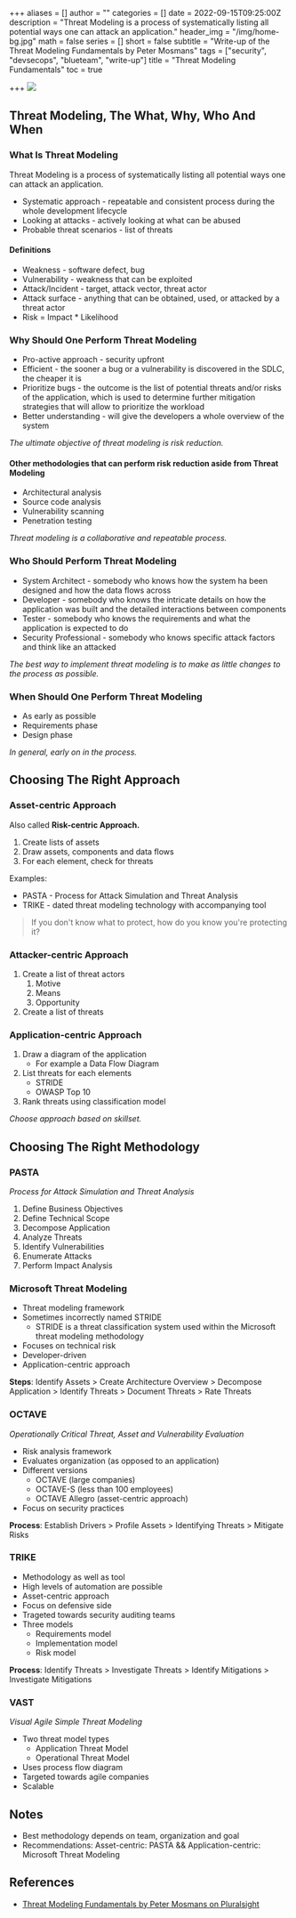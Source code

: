 +++
aliases = []
author = ""
categories = []
date = 2022-09-15T09:25:00Z
description = "Threat Modeling is a process of systematically listing all potential ways one can attack an application."
header_img = "/img/home-bg.jpg"
math = false
series = []
short = false
subtitle = "Write-up of the Threat Modeling Fundamentals by Peter Mosmans"
tags = ["security", "devsecops", "blueteam", "write-up"]
title = "Threat Modeling Fundamentals"
toc = true

+++
![](https://i.imgur.com/YFpqc1F.png)

## Threat Modeling, The What, Why, Who And When

### What Is Threat Modeling

Threat Modeling is a process of systematically listing all potential ways one can attack an application.

* Systematic approach - repeatable and consistent process during the whole development lifecycle
* Looking at attacks - actively looking at what can be abused
* Probable threat scenarios - list of threats

#### Definitions

* Weakness - software defect, bug
* Vulnerability - weakness that can be exploited
* Attack/Incident - target, attack vector, threat actor
* Attack surface - anything that can be obtained, used, or attacked by a threat actor
* Risk = Impact * Likelihood

### Why Should One Perform Threat Modeling

* Pro-active approach - security upfront
* Efficient - the sooner a bug or a vulnerability is discovered in the SDLC, the cheaper it is
* Prioritize bugs - the outcome is the list of potential threats and/or risks of the application, which is used to determine further mitigation strategies that will allow to prioritize the workload
* Better understanding - will give the developers a whole overview of the system

_The ultimate objective of threat modeling is risk reduction._

#### Other methodologies that can perform risk reduction aside from Threat Modeling

* Architectural analysis
* Source code analysis
* Vulnerability scanning
* Penetration testing

_Threat modeling is a collaborative and repeatable process._

### Who Should Perform Threat Modeling

* System Architect - somebody who knows how the system ha been designed and how the data flows across
* Developer - somebody who knows the intricate details on how the application was built and the detailed interactions between components
* Tester - somebody who knows the requirements and what the application is expected to do
* Security Professional - somebody who knows specific attack factors and think like an attacked

_The best way to implement threat modeling is to make as little changes to the process as possible._

### When Should One Perform Threat Modeling

* As early as possible
* Requirements phase
* Design phase

_In general, early on in the process._

## Choosing The Right Approach

### Asset-centric Approach

Also called **Risk-centric Approach.**

1. Create lists of assets
2. Draw assets, components and data flows
3. For each element, check for threats

Examples:

* PASTA - Process for Attack Simulation and Threat Analysis
* TRIKE - dated threat modeling technology with accompanying tool

> If you don't know what to protect, how do you know you're protecting it?

### Attacker-centric Approach

1. Create a list of threat actors
   1. Motive
   2. Means
   3. Opportunity
2. Create a list of threats

### Application-centric Approach

1. Draw a diagram of the application
   * For example a Data Flow Diagram
2. List threats for each elements
   * STRIDE
   * OWASP Top 10
3. Rank threats using classification model

_Choose approach based on skillset._

## Choosing The Right Methodology

### PASTA

_Process for Attack Simulation and Threat Analysis_

1. Define Business Objectives
2. Define Technical Scope
3. Decompose Application
4. Analyze Threats
5. Identify Vulnerabilities
6. Enumerate Attacks
7. Perform Impact Analysis

### Microsoft Threat Modeling

* Threat modeling framework
* Sometimes incorrectly named STRIDE
  * STRIDE is a threat classification system used within the Microsoft threat modeling methodology
* Focuses on technical risk
* Developer-driven
* Application-centric approach

**Steps**: Identify Assets > Create Architecture Overview > Decompose Application > Identify Threats > Document Threats > Rate Threats

### OCTAVE

_Operationally Critical Threat, Asset and Vulnerability Evaluation_

* Risk analysis framework
* Evaluates organization (as opposed to an application)
* Different versions
  * OCTAVE (large companies)
  * OCTAVE-S (less than 100 employees)
  * OCTAVE Allegro (asset-centric approach)
* Focus on security practices

**Process**: Establish Drivers > Profile Assets > Identifying Threats > Mitigate Risks

### TRIKE

* Methodology as well as tool
* High levels of automation are possible
* Asset-centric approach
* Focus on defensive side
* Trageted towards security auditing teams
* Three models
  * Requirements model
  * Implementation model
  * Risk model

**Process**: Identify Threats > Investigate Threats > Identify Mitigations > Investigate Mitigations

### VAST

_Visual Agile Simple Threat Modeling_

* Two threat model types
  * Application Threat Model
  * Operational Threat Model
* Uses process flow diagram
* Targeted towards agile companies
* Scalable

## Notes

* Best methodology depends on team, organization and goal
* Recommendations: Asset-centric: PASTA && Application-centric: Microsoft Threat Modeling

## References

* [Threat Modeling Fundamentals by Peter Mosmans on Pluralsight](https://app.pluralsight.com/library/courses/threat-modeling-fundamentals/table-of-contents)